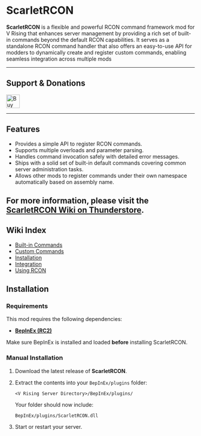 # ScarletRCON

**ScarletRCON** is a flexible and powerful RCON command framework mod for V Rising that enhances server management by providing a rich set of built-in commands beyond the default RCON capabilities. It serves as a standalone RCON command handler that also offers an easy-to-use API for modders to dynamically create and register custom commands, enabling seamless integration across multiple mods

---

## Support & Donations

<a href='https://ko-fi.com/F2F21EWEM7' target='_blank'><img height='36' style='border:0px;height:36px;' src='https://storage.ko-fi.com/cdn/kofi6.png?v=6' alt='Buy Me a Coffee at ko-fi.com' /></a>

---

## Features

* Provides a simple API to register RCON commands.
* Supports multiple overloads and parameter parsing.
* Handles command invocation safely with detailed error messages.
* Ships with a solid set of built-in default commands covering common server administration tasks.
* Allows other mods to register commands under their own namespace automatically based on assembly name.


## For more information, please visit the [ScarletRCON Wiki on Thunderstore](https://thunderstore.io/c/v-rising/p/ScarletMods/ScarletRCON/wiki/).

## Wiki Index

- [Built-in Commands](https://thunderstore.io/c/v-rising/p/ScarletMods/ScarletRCON/wiki/3498-built-in-commands/)
- [Custom Commands](https://thunderstore.io/c/v-rising/p/ScarletMods/ScarletRCON/wiki/3496-custom-commands/)
- [Installation](https://thunderstore.io/c/v-rising/p/ScarletMods/ScarletRCON/wiki/3500-installation/)
- [Integration](https://thunderstore.io/c/v-rising/p/ScarletMods/ScarletRCON/wiki/3497-integration/)
- [Using RCON](https://thunderstore.io/c/v-rising/p/ScarletMods/ScarletRCON/wiki/3499-using-rcon/)


## Installation

### Requirements

This mod requires the following dependencies:

* **[BepInEx (RC2)](https://wiki.vrisingmods.com/user/bepinex_install.html)**

Make sure BepInEx is installed and loaded **before** installing ScarletRCON.

### Manual Installation

1. Download the latest release of **ScarletRCON**.

2. Extract the contents into your `BepInEx/plugins` folder:

   `<V Rising Server Directory>/BepInEx/plugins/`

   Your folder should now include:

   `BepInEx/plugins/ScarletRCON.dll`

3. Start or restart your server.
